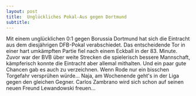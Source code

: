 ```yaml
---
layout: post
title:  Unglückliches Pokal-Aus gegen Dortmund
subtitle:  
---
```


Mit einem unglücklichen 0:1 gegen Borussia Dortmund hat sich die Eintracht aus dem diesjährigen DFB-Pokal verabschiedet. Das entscheidende Tor in einer hart umkämpften Partie fiel nach einem Eckball in der 83. Minute. Zuvor war der BVB über weite Strecken die spielerisch bessere Mannschaft, kämpferisch konnte die Eintracht aber allemal mithalten. Und ein paar gute Chancen gab es auch zu verzeichnen. Wenn Rode nur ein bisschen Torgefahr versprühen würde... Naja, am Wochenende geht's in der Liga gegen den gleichen Gegner. Carlos Zambrano wird sich schon auf seinen neuen Freund Lewandowski freuen...


